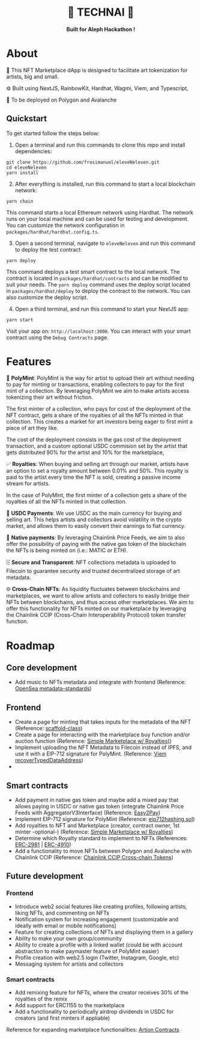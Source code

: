<h1 align="center"> 🤫 TECHNAI 🤫</h1>
  <h4 align="center">Built for Aleph Hackathon !</h4>

<!-- <h4 align="center">
  <a href="Link to slides">Slides</a> |
  <a href="Link to demo">Demo</a>
</h4> -->

# About

🧪 This NFT Marketplace dApp is designed to facilitate art tokenization for artists, big and small.

⚙️ Built using NextJS, RainbowKit, Hardhat, Wagmi, Viem, and Typescript,

🔗 To be deployed on Polygon and Avalanche

## Quickstart

To get started follow the steps below:

1. Open a terminal and run this commands to clone this repo and install dependencies:

```
git clone https://github.com/frosimanuel/eleveNeleven.git
cd eleveNeleven
yarn install
```

2. After everything is installed, run this command to start a local blockchain network:

```
yarn chain
```

This command starts a local Ethereum network using Hardhat. The network runs on your local machine and can be used for testing and development. You can customize the network configuration in `packages/hardhat/hardhat.config.ts`.

3. Open a second terminal, navigate to `eleveNeleven` and run this command to deploy the test contract:

```
yarn deploy
```

This command deploys a test smart contract to the local network. The contract is located in `packages/hardhat/contracts` and can be modified to suit your needs. The `yarn deploy` command uses the deploy script located in `packages/hardhat/deploy` to deploy the contract to the network. You can also customize the deploy script.

4. Open a third terminal, and run this command to start your NextJS app:

```
yarn start
```

Visit your app on: `http://localhost:3000`. You can interact with your smart contract using the `Debug Contracts` page.

# Features

🎨 **PolyMint**: PolyMint is the way for artist to upload their art without needing to pay for minting or transactions, enabling collectors to pay for the first mint of a collection. By leveraging PolyMint we aim to make artists access tokenizing their art without friction.

The first minter of a collection, who pays for cost of the deployment of the NFT contract, gets a share of the royalties of all the NFTs minted in that collection. This creates a market for art investors being eager to first mint a piece of art they like.

The cost of the deployment consists in the gas cost of the deployment transaction, and a custom optional USDC commision set by the artist that gets distributed 90% for the artist and 10% for the marketplace,

✅ **Royalties**: When buying and selling art through our market, artists have an option to set a royalty amount between 0.01% and 50%. This royalty is paid to the artist every time the NFT is sold, creating a passive income stream for artists.

In the case of PolyMint, the first minter of a collection gets a share of the royalties of all the NFTs minted in that collection.

💸 **USDC Payments**: We use USDC as the main currency for buying and selling art. This helps artists and collectors avoid volatility in the crypto market, and allows them to easily convert their earnings to fiat currency.

🧱 **Native payments**: By leveraging Chainlink Price Feeds, we aim to also offer the possibility of paying with the native gas token of the blockchain the NFTs is being minted on (i.e.: MATIC or ETH).

🗄️ **Secure and Transparent**: NFT collections metadata is uploaded to Filecoin to guarantee security and trusted decentralized storage of art metadata.

🌐 **Cross-Chain NFTs**: As liquidity fluctuates between blockchains and marketplaces, we want to allow artists and collectors to easily bridge their NFTs between blockchains, and thus access other marketplaces. We aim to offer this functionality for NFTs minted on our marketplace by leveraging the Chainlink CCIP (Cross-Chain Interoperability Protocol) token transfer function.

# Roadmap

## Core development

- Add music to NFTs metadata and integrate with frontend (Reference: [OpenSea metadata-standards](https://docs.opensea.io/docs/metadata-standards))

## Frontend

- Create a page for minting that takes inputs for the metadata of the NFT (Reference: [scaffold-class](https://github.com/luloxi/scaffold-class))
- Create a page for interacting with the marketplace buy function and/or auction function (Reference: [Simple Marketplace w/ Royalties)](https://app.buidlguidl.com/build/UxFNxy5XIMzz9mHKUxy5))
- Implement uploading the NFT Metadata to Filecoin instead of IPFS, and use it with a EIP-712 signature for PolyMint. (Reference: [Viem recoverTypedDataAddress](https://viem.sh/docs/utilities/recoverTypedDataAddress))
-

## Smart contracts

- Add payment in native gas token and maybe add a mixed pay that allows paying in USDC or native gas token (integrate Chainlink Price Feeds with AggregatorV3Interface) (Reference: [Easy2Pay](https://github.com/luloxi/Easy2Pay))
- Implement EIP-712 signature for PolyMint (Reference: [eip712hashing.sol](https://github.com/Cyfrin/security-and-auditing-full-course-s23/blob/main/eip712hashing.sol))
- Add royalties to NFT and Marketplace (creator, contract owner, 1st minter -optional-) (Reference: [Simple Marketplace w/ Royalties](https://app.buidlguidl.com/build/UxFNxy5XIMzz9mHKUxy5))
- Determine which Royalty standard to implement to NFTs (References: [ERC-2981](https://eips.ethereum.org/EIPS/eip-2981) | [ERC-4910](https://eips.ethereum.org/EIPS/eip-4910))
- Add a functionality to move NFTs between Polygon and Avalanche with Chainlink CCIP (Reference: [Chainlink CCIP Cross-chain Tokens](https://docs.chain.link/ccip/tutorials/cross-chain-tokens))

## Future development

### Frontend

- Introduce web2 social features like creating profiles, following artists, liking NFTs, and commenting on NFTs
- Notification system for increasing engagement (customizable and ideally with email or mobile notifications)
- Feature for creating collections of NFTs and displaying them in a gallery
- Ability to make your own group/community
- Ability to create a profile with a linked wallet (could be with account abstraction to make paymaster feature of PolyMint easier)
- Profile creation with web2.5 login (Twitter, Instagram, Google, etc)
- Messaging system for artists and collectors

### Smart contracts

- Add remixing feature for NFTs, where the creator receives 30% of the royalties of the remix
- Add support for ERC1155 to the marketplace
- Add a functionality to periodically airdrop dividends in USDC for creators (and first minters if appliable)

Reference for expanding marketplace functionalities: [Artion Contracts](https://github.com/Fantom-foundation/Artion-Contracts)
